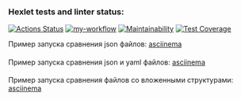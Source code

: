 ### Hexlet tests and linter status:
[![Actions Status](https://github.com/liadiann/java-project-71/actions/workflows/hexlet-check.yml/badge.svg)](https://github.com/liadiann/java-project-71/actions)
[![my-workflow](https://github.com/liadiann/java-project-71/actions/workflows/my-workflow.yml/badge.svg)](https://github.com/liadiann/java-project-71/actions/workflows/my-workflow.yml)
[![Maintainability](https://api.codeclimate.com/v1/badges/7a82d5d0d038c3c2b1d2/maintainability)](https://codeclimate.com/github/liadiann/java-project-71/maintainability)
[![Test Coverage](https://api.codeclimate.com/v1/badges/7a82d5d0d038c3c2b1d2/test_coverage)](https://codeclimate.com/github/liadiann/java-project-71/test_coverage)

Пример запуска сравнения json файлов: [asciinema](https://asciinema.org/a/ndWCfLdXn5YEBTKMwZeepeazE)
####
Пример запуска сравнения json и yaml файлов: [asciinema](https://asciinema.org/a/hdVDyIsd6QfAMsgy5e1v4vOnj)
####
Пример запуска сравнения файлов со вложенными структурами: [asciinema](https://asciinema.org/a/kscUYObEi71vltH93tSmr4hqj)
